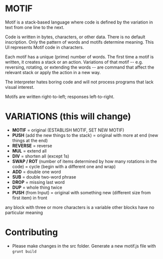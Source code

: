 
# MOTIF

Motif is a stack-based language where code is defined by the variation in text from one line to the next.

Code is written in bytes, characters, or other data. There is no default inscription. Only the pattern of words and motifs determine meaning. This UI represents Motif code in characters.

Each motif has a unique (prime) number of words. The first time a motif is written, it creates a stack or an action. Variations of that motif -- e.g. reversing, rotating, or extending the words -- are command that affect the relevant stack or apply the action in a new way.

The interpreter hates boring code and will not process programs that lack visual interest.

Motifs are written right-to-left; responses left-to-right.

# VARIATIONS (this will change)

* **MOTIF** = original (ESTABLISH MOTIF, SET NEW MOTIF)
* **PUSH** (add the new things to the stack) = original with more at end (new things at the end)
* **REVERSE** = reverse
* **MUL** = extend all
* **DIV** = shorten all (except 1s)
* **SWAP / ROT** (number of items determined by how many rotations in the code) = cycle (begin with a different one and wrap)
* **ADD** = double one word
* **SUB** = double two-word phrase
* **DROP** = missing last word
* **DUP** = whole thing twice
* **PUSH** (from Input) = original with something new (different size from first item) in front

any block with three or more characters is a variable
other blocks have no particular meaning

# Contributing

* Please make changes in the src folder. Generate a new motif.js file with `grunt build`
